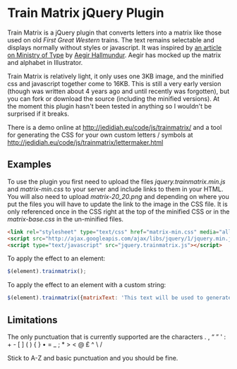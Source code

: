 # Train Matrix jQuery Plugin #

Train Matrix is a jQuery plugin that converts letters into a matrix like those used on old _First Great Western_ trains. The text remains selectable and displays normally without styles or javascript. It was inspired by [an article on Ministry of Type](http://ministryoftype.co.uk/words/article/serene_infoboards/ "Serene Infoboards | The Ministry of Type") by [Aegir Hallmundur](http://aegir.me/ "Aegir Hallmundur"). Aegir has mocked up the matrix and alphabet in Illustrator.

Train Matrix is relatively light, it only uses one 3KB image, and the minified css and javascript together come to 16KB. This is still a very early version (though was written about 4 years ago and until recently was forgotten), but you can fork or download the source (including the minified versions). At the moment this plugin hasn't been tested in anything so I wouldn't be surprised if it breaks.

There is a demo online at http://jedidiah.eu/code/js/trainmatrix/ and a tool for generating the CSS for your own custom letters / symbols at http://jedidiah.eu/code/js/trainmatrix/lettermaker.html

## Examples ##

To use the plugin you first need to upload the files _jquery.trainmatrix.min.js_ and _matrix-min.css_ to your server and include links to them in your HTML. You will also need to upload _matrix-20_20.png_ and depending on where you put the files you will have to update the link to the image in the CSS file. It is only referenced once in the CSS right at the top of the minified CSS or in the _matrix-base.css_ in the un-minified files.


```html
<link rel="stylesheet" type="text/css" href="matrix-min.css" media="all">
<script src="http://ajax.googleapis.com/ajax/libs/jquery/1/jquery.min.js" type="text/javascript"></script>
<script type="text/javascript" src="jquery.trainmatrix.js"></script>
```

To apply the effect to an element:

```javascript
$(element).trainmatrix();
```
To apply the effect to an element with a custom string:

```javascript
$(element).trainmatrix({matrixText: 'This text will be used to generate the matrix'});
```

## Limitations ##

The only punctuation that is currently supported are the characters . , &ldquo; &rdquo; &#x27; : + - [ ] ( ) { } &bull; = _ ; * &gt; &lt; @ &pound; ^ \ /


Stick to A-Z and basic punctuation and you should be fine.